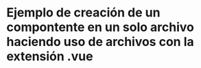 # Ejemplo de creación de un compontente en un solo archivo haciendo uso de archivos con la extensión .vue